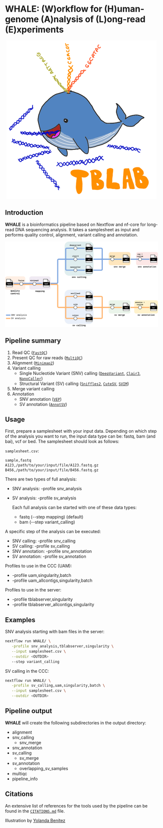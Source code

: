 # WHALE: (W)orkflow for (H)uman-genome (A)nalysis of (L)ong-read (E)xperiments

<p align="center">
  <img width="494" height="521" src="docs/images/PENUP_20241005_013818.png">
</p>

## Introduction

**WHALE** is a bioinformatics pipeline based on Nextflow and nf-core for long-read DNA sequencing analysis. It takes a samplesheet as input and performs quality control, alignment, variant calling and annotation.

<p align="center">
  <img src="docs/images/mapa_general.png">
</p>

## Pipeline summary

1. Read QC ([`FastQC`](https://www.bioinformatics.babraham.ac.uk/projects/fastqc/))
2. Present QC for raw reads ([`MultiQC`](http://multiqc.info/))
3. Alignment ([`Minimap2`](https://github.com/lh3/minimap2))
4. Variant calling
    - Single Nucleotide Variant (SNV) calling ([`DeepVariant`](https://github.com/google/deepvariant), [`Clair3`](https://github.com/HKU-BAL/Clair3), [`NanoCaller`](https://github.com/WGLab/NanoCaller))
    - Structural Variant (SV) calling ([`Sniffles2`](https://github.com/fritzsedlazeck/Sniffles), [`CuteSV`](https://github.com/tjiangHIT/cuteSV), [`SVIM`](https://github.com/eldariont/svim))
5. Merge variant calling
6. Annotation
    - SNV annotation ([`VEP`](https://github.com/Ensembl/ensembl-vep))
    - SV annotation ([`AnnotSV`](https://github.com/lgmgeo/AnnotSV))

## Usage

First, prepare a samplesheet with your input data. Depending on which step of the analysis you want to run, the input data type can be: fastq, bam (and bai), vcf or bed. The samplesheet should look as follows:

`samplesheet.csv`:

```csv
sample,fastq
A123,/path/to/your/input/file/A123.fastq.gz
B456,/path/to/your/input/file/B456.fastq.gz
```

There are two types of full analysis:
- SNV analysis: -profile snv_analysis
- SV analysis: -profile sv_analysis
    
  Each full analysis can be started with one of these data types:
  - fastq (--step mapping) (default)
  - bam (--step variant_calling)
    
A specific step of the analysis can be executed:
- SNV calling: -profile snv_calling
- SV calling: -profile sv_calling
- SNV annotation: -profile snv_annotation
- SV annotation: -profile sv_annotation

Profiles to use in the CCC (UAM):
- -profile uam,singularity,batch
- -profile uam_allcontigs,singularity,batch

Profiles to use in the server:
- -profile tblabserver,singularity
- -profile tblabserver_allcontigs,singularity

## Examples

SNV analysis starting with bam files in the server:

```bash
nextflow run WHALE/ \
   -profile snv_analysis,tblabserver,singularity \
   --input samplesheet.csv \
   --outdir <OUTDIR>
   --step variant_calling
```

SV calling in the CCC:

```bash
nextflow run WHALE/ \
   -profile sv_calling,uam,singularity,batch \
   --input samplesheet.csv \
   --outdir <OUTDIR>
```

## Pipeline output

**WHALE** will create the following subdirectories in the output directory:
- alignment
- snv_calling
  - snv_merge
- snv_annotation
- sv_calling
  - sv_merge
- sv_annotation
  - overlapping_sv_samples
- multiqc
- pipeline_info

## Citations

An extensive list of references for the tools used by the pipeline can be found in the [`CITATIONS.md`](CITATIONS.md) file.

Illustration by [Yolanda Benítez](https://github.com/yolandabq)
